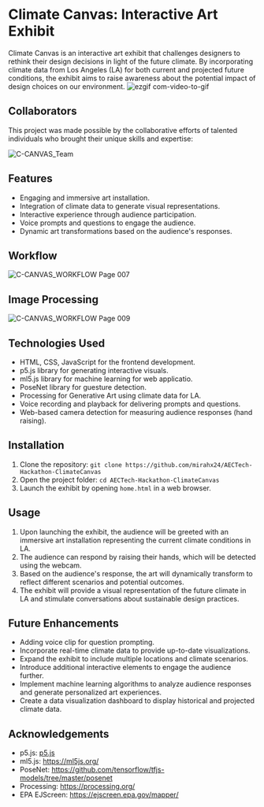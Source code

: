 # Climate Canvas: Interactive Art Exhibit

Climate Canvas is an interactive art exhibit that challenges designers to rethink their design decisions in light of the future climate. By incorporating climate data from Los Angeles (LA) for both current and projected future conditions, the exhibit aims to raise awareness about the potential impact of design choices on our environment.
![ezgif com-video-to-gif](https://github.com/mirahx24/AECTech-Hackathon-ClimateCanvas/assets/14883017/58f778aa-797a-44fc-aff6-ebecb7dbddaa)


## Collaborators

This project was made possible by the collaborative efforts of talented individuals who brought their unique skills and expertise:

![C-CANVAS_Team](https://github.com/mirahx24/AECTech-Hackathon-ClimateCanvas/assets/14883017/7655a8f7-ce77-40c3-b5d4-8eb506cae52b)

## Features

- Engaging and immersive art installation.
- Integration of climate data to generate visual representations.
- Interactive experience through audience participation.
- Voice prompts and questions to engage the audience.
- Dynamic art transformations based on the audience's responses.

## Workflow
![C-CANVAS_WORKFLOW Page 007](https://github.com/mirahx24/AECTech-Hackathon-ClimateCanvas/assets/14883017/4f860080-2298-4e9c-855c-3d69b602027f)

## Image Processing
![C-CANVAS_WORKFLOW Page 009](https://github.com/mirahx24/AECTech-Hackathon-ClimateCanvas/assets/14883017/4772a27c-4ff1-4f05-93aa-0dc4143262c0)

## Technologies Used

- HTML, CSS, JavaScript for the frontend development.
- p5.js library for generating interactive visuals.
- ml5.js library for machine learning for web applicatio.
- PoseNet library for guesture detection.
- Processing for Generative Art using climate data for LA.
- Voice recording and playback for delivering prompts and questions.
- Web-based camera detection for measuring audience responses (hand raising).

## Installation

1. Clone the repository: `git clone https://github.com/mirahx24/AECTech-Hackathon-ClimateCanvas`
2. Open the project folder: `cd AECTech-Hackathon-ClimateCanvas`
3. Launch the exhibit by opening `home.html` in a web browser.

## Usage

1. Upon launching the exhibit, the audience will be greeted with an immersive art installation representing the current climate conditions in LA.
3. The audience can respond by raising their hands, which will be detected using the webcam.
4. Based on the audience's response, the art will dynamically transform to reflect different scenarios and potential outcomes.
5. The exhibit will provide a visual representation of the future climate in LA and stimulate conversations about sustainable design practices.

## Future Enhancements

- Adding voice clip for question prompting.
- Incorporate real-time climate data to provide up-to-date visualizations.
- Expand the exhibit to include multiple locations and climate scenarios.
- Introduce additional interactive elements to engage the audience further.
- Implement machine learning algorithms to analyze audience responses and generate personalized art experiences.
- Create a data visualization dashboard to display historical and projected climate data.


## Acknowledgements

- p5.js: [p5.js](https://p5js.org/)
- ml5.js: https://ml5js.org/
- PoseNet: https://github.com/tensorflow/tfjs-models/tree/master/posenet
- Processing: https://processing.org/
- EPA EJScreen: https://ejscreen.epa.gov/mapper/
